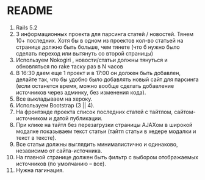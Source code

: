 # README
1. Rails 5.2
2. 3 информационных проекта для парсинга статей / новостей. Тянем 10+ последних. Хотя бы в одном из проектов кол-во статьей на странице должно быть больше, чем тянете (что б нужно было сделать переход или вытянуть со второй страницы)
3. Используем Nokogiri , новости/статьи должны тянуться и обновляться по rake таску раз в N часов
4. В 16:30 даем еще 1 проект и в 17:00 он должен быть добавлен, делайте так, что бы удобно было добавлять новый сайт для парсинга (если останется время, можно вообще сделать добавление источников через админку, без изменения кода).
5. Все выкладываем на хероку.
6. Используем Bootstrap (3 || 4).
7. На фронтэнде проекта список последних статей с тайтлом, сайтом-источником и датой публикации.
8. При клике на тайтл без перезагрузки страницы AJAXом в широкой модалке показываем текст статьи (тайтл статьи в хедере модалки и текст в тексте).
9. Все статьи должны выглядить минималистично и одинаково, независимо от сайта-источника.
10. На главной странице должен быть фильтр с выбором отображаемых источников (по умолчанию – все).
11. Нужна пагинация.
